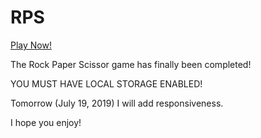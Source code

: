 # RPS

[Play Now!](https://heathbanner.github.io/RPS/)

The Rock Paper Scissor game has finally been completed!

YOU MUST HAVE LOCAL STORAGE ENABLED!

Tomorrow (July 19, 2019) I will add responsiveness.

I hope you enjoy!